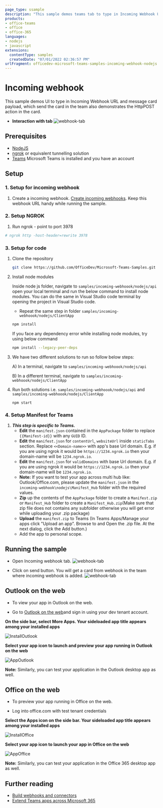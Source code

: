 ```yaml
---
page_type: ssample
description: "This sample demos teams tab to type in Incoming Webhook URL and message card payload, which send the card in the team and also demonstrates the HttpPOST action in the card."
products:
- office-teams
- office
- office-365
languages:
- nodejs
- javascript
extensions:
  contentType: samples
  createdDate: "07/01/2022 02:36:57 PM"
urlFragment: officedev-microsoft-teams-samples-incoming-webhook-nodejs
---
```


# Incoming webhook

This sample demos UI to type in Incoming Webhook URL and message card payload, which send the card in the team also demonstrates the HttpPOST action in the card. 

- **Interaction with tab**
![webhook-tab ](Images/webhook-app.gif)

## Prerequisites

- [NodeJS](https://nodejs.org/en/)
- [ngrok](https://ngrok.com/) or equivalent tunnelling solution
- [Teams](https://teams.microsoft.com) Microsoft Teams is installed and you have an account


## Setup

### 1. Setup for incoming webhook

1) Create a incoming webhook. [Create incoming webhooks](https://docs.microsoft.com/en-us/microsoftteams/platform/webhooks-and-connectors/how-to/add-incoming-webhook). Keep this webhook URL handy while running the sample.

### 2. Setup NGROK
1) Run ngrok - point to port 3978

```bash
# ngrok http -host-header=rewrite 3978
```

### 3. Setup for code

1) Clone the repository
   ```bash
   git clone https://github.com/OfficeDev/Microsoft-Teams-Samples.git
   ```
1) Install node modules

   Inside node js folder,  navigate to `samples/incoming-webhoook/nodejs/api` open your local terminal and run the below command to install node modules. You can do the same in Visual Studio code terminal by opening the project in Visual Studio code.

   - Repeat the same step in folder `samples/incoming-webhoook/nodejs/ClientApp`

    ```bash
    npm install
    ```

    If you face any dependency error while installing node modules, try using below command

    ```bash
    npm install --legacy-peer-deps
    ```

1) We have two different solutions to run so follow below steps:
 
   A) In a terminal, navigate to `samples/incoming-webhoook/nodejs/api`

   B) In a different terminal, navigate to `samples/incoming-webhoook/nodejs/ClientApp`

1) Run both solutions i.e. `samples/incoming-webhoook/nodejs/api` and `samples/incoming-webhoook/nodejs/ClientApp`
    ```
    npm start
    ```

### 4. Setup Manifest for Teams
1) __*This step is specific to Teams.*__
    - **Edit** the `manifest.json` contained in the  `AppPackage` folder to replace `{{Manifest-id}}` with any `GUID` ID.
    - **Edit** the `manifest.json` for `contentUrl`, `websiteUrl` inside `staticTabs` section. Replace `<<Domain-name>>` with app's base Url domain. E.g. if you are using ngrok it would be `https://1234.ngrok.io` then your domain-name will be `1234.ngrok.io`.
    - **Edit** the `manifest.json` for `validDomains` with base Url domain. E.g. if you are using ngrok it would be `https://1234.ngrok.io` then your domain-name will be `1234.ngrok.io`.
    - **Note:** If you want to test your app across multi hub like: Outlook/Office.com, please update the `manifest.json` in the `incoming-webhook\nodejs\Manifest_Hub` folder with the required values.
    - **Zip** up the contents of the `AppPackage` folder to create a `Manifest.zip` or `Manifest_Hub` folder to create a `Manifest_Hub.zip`(Make sure that zip file does not contains any subfolder otherwise you will get error while uploading your .zip package)
    - **Upload** the `manifest.zip` to Teams (In Teams Apps/Manage your apps click "Upload an app". Browse to and Open the .zip file. At the next dialog, click the Add button.)
    - Add the app to personal scope.

## Running the sample
- Open Incoming webhook tab.
![webhook-tab ](Images/incoming-webhook-page.png)

- Click on send button. You will get a card from webhook in the team where incoming webhook is added.
![webhook-tab ](Images/incoming-webhook-card.png)

## Outlook on the web

- To view your app in Outlook on the web.

- Go to [Outlook on the web](https://outlook.office.com/mail/)and sign in using your dev tenant account.

**On the side bar, select More Apps. Your sideloaded app title appears among your installed apps**

![InstallOutlook](Images/InstallOutlook.png)

**Select your app icon to launch and preview your app running in Outlook on the web**

![AppOutlook](Images/AppOutlook.png)

**Note:** Similarly, you can test your application in the Outlook desktop app as well.

## Office on the web

- To preview your app running in Office on the web.

- Log into office.com with test tenant credentials

**Select the Apps icon on the side bar. Your sideloaded app title appears among your installed apps**

![InstallOffice](Images/InstallOffice.png)

**Select your app icon to launch your app in Office on the web**

![AppOffice](Images/AppOffice.png) 

**Note:** Similarly, you can test your application in the Office 365 desktop app as well.

## Further reading

- [Build webhooks and connectors ](https://docs.microsoft.com/en-us/microsoftteams/platform/webhooks-and-connectors/what-are-webhooks-and-connectors)
- [Extend Teams apps across Microsoft 365](https://learn.microsoft.com/en-us/microsoftteams/platform/m365-apps/overview)